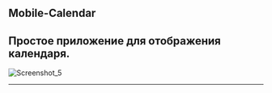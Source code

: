 ## Mobile-Calendar
Простое приложение для отображения календаря.
---

![Screenshot_5](https://user-images.githubusercontent.com/80484844/235298870-01ca5f8a-994a-4f20-832a-ec3cb34a13f6.png)

---
